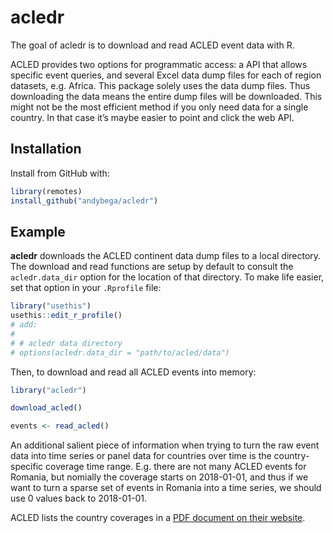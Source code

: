 
<!-- README.md is generated from README.Rmd. Please edit that file -->

# acledr

<!-- badges: start -->

<!-- badges: end -->

The goal of acledr is to download and read ACLED event data with R.

ACLED provides two options for programmatic access: a API that allows
specific event queries, and several Excel data dump files for each of
region datasets, e.g. Africa. This package solely uses the data dump
files. Thus downloading the data means the entire dump files will be
downloaded. This might not be the most efficient method if you only need
data for a single country. In that case it’s maybe easier to point and
click the web API.

## Installation

Install from GitHub with:

``` r
library(remotes)
install_github("andybega/acledr")
```

<!--
You can install the released version of acledr from [CRAN](https://CRAN.R-project.org) with:

``` r
install.packages("acledr")
```
-->

## Example

**acledr** downloads the ACLED continent data dump files to a local
directory. The download and read functions are setup by default to
consult the `acledr.data_dir` option for the location of that directory.
To make life easier, set that option in your `.Rprofile` file:

``` r
library("usethis")
usethis::edit_r_profile()
# add:
#
# # acledr data directory
# options(acledr.data_dir = "path/to/acled/data")
```

Then, to download and read all ACLED events into memory:

``` r
library("acledr")

download_acled()

events <- read_acled()
```

An additional salient piece of information when trying to turn the raw
event data into time series or panel data for countries over time is the
country-specific coverage time range. E.g. there are not many ACLED
events for Romania, but nomially the coverage starts on 2018-01-01, and
thus if we want to turn a sparse set of events in Romania into a time
series, we should use 0 values back to 2018-01-01.

ACLED lists the country coverages in a [PDF document on their
website](https://www.acleddata.com/wp-content/uploads/dlm_uploads/2018/02/Country-and-Time-Period-coverage_updatedJune2019-1.pdf).
